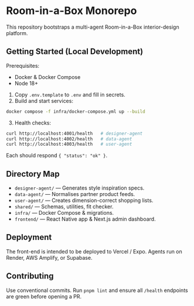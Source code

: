 # Room-in-a-Box Monorepo

This repository bootstraps a multi-agent  Room-in-a-Box  interior-design platform.

## Getting Started (Local Development)

Prerequisites:
- Docker & Docker Compose
- Node 18+

1. Copy `.env.template` to `.env` and fill in secrets.
2. Build and start services:

```bash
docker compose -f infra/docker-compose.yml up --build
```

3. Health checks:

```bash
curl http://localhost:4001/health   # designer-agent
curl http://localhost:4002/health   # data-agent
curl http://localhost:4003/health   # user-agent
```

Each should respond `{ "status": "ok" }`.

## Directory Map

- `designer-agent/` &mdash; Generates style inspiration specs.
- `data-agent/` &mdash; Normalises partner product feeds.
- `user-agent/` &mdash; Creates dimension-correct shopping lists.
- `shared/` &mdash; Schemas, utilities, fit checker.
- `infra/` &mdash; Docker Compose & migrations.
- `frontend/` &mdash; React Native app & Next.js admin dashboard.

## Deployment

The front-end is intended to be deployed to Vercel / Expo. Agents run on Render, AWS Amplify, or Supabase.

## Contributing

Use conventional commits. Run `pnpm lint` and ensure all `/health` endpoints are green before opening a PR.
